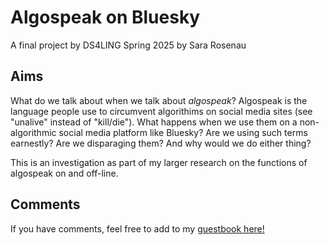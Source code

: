 # Algospeak on Bluesky
A final project by DS4LING Spring 2025 by Sara Rosenau

## Aims
What do we talk about when we talk about *algospeak*? Algospeak is the language people use to circumvent algorithims on social media sites (see "unalive" instead of "kill/die"). What happens when we use them on a non-algorithmic social media platform like Bluesky? Are we using such terms earnestly? Are we disparaging them? And why would we do either thing?

This is an investigation as part of my larger research on the functions of algospeak on and off-line.

## Comments
If you have comments, feel free to add to my [guestbook here!](https://github.com/Data-Science-for-Linguists-2025/Class-Lounge/blob/main/guestbooks/sara.md)